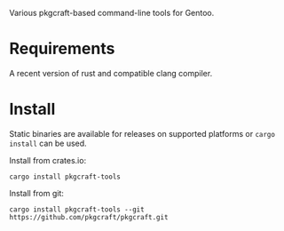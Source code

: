 Various pkgcraft-based command-line tools for Gentoo.

# Requirements

A recent version of rust and compatible clang compiler.

# Install

Static binaries are available for releases on supported platforms or `cargo
install` can be used.

Install from crates.io:

    cargo install pkgcraft-tools

Install from git:

    cargo install pkgcraft-tools --git https://github.com/pkgcraft/pkgcraft.git
